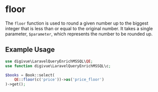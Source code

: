 # floor

The `floor` function is used to round a given number up to the biggest integer that is less than or equal to the
original number. It takes a single parameter, `$parameter`, which represents the number to be rounded up.

## Example Usage

```php
use digivue\LaravelQueryEnrichMSSQL\QE;
use function digivue\LaravelQueryEnrichMSSQL\c;

$books = Book::select(
    QE::floor(c('price'))->as('price_floor')
)->get();
```